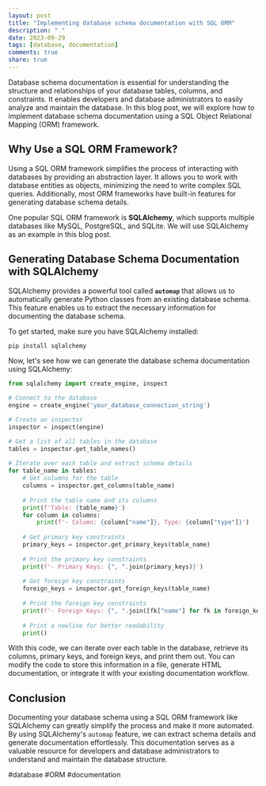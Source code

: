 ```yaml
---
layout: post
title: "Implementing database schema documentation with SQL ORM"
description: " "
date: 2023-09-29
tags: [database, documentation]
comments: true
share: true
---
```


Database schema documentation is essential for understanding the structure and relationships of your database tables, columns, and constraints. It enables developers and database administrators to easily analyze and maintain the database. In this blog post, we will explore how to implement database schema documentation using a SQL Object Relational Mapping (ORM) framework. 

## Why Use a SQL ORM Framework?

Using a SQL ORM framework simplifies the process of interacting with databases by providing an abstraction layer. It allows you to work with database entities as objects, minimizing the need to write complex SQL queries. Additionally, most ORM frameworks have built-in features for generating database schema details.

One popular SQL ORM framework is **SQLAlchemy**, which supports multiple databases like MySQL, PostgreSQL, and SQLite. We will use SQLAlchemy as an example in this blog post.

## Generating Database Schema Documentation with SQLAlchemy

SQLAlchemy provides a powerful tool called **`automap`** that allows us to automatically generate Python classes from an existing database schema. This feature enables us to extract the necessary information for documenting the database schema.

To get started, make sure you have SQLAlchemy installed:

```bash
pip install sqlalchemy
```

Now, let's see how we can generate the database schema documentation using SQLAlchemy:

```python
from sqlalchemy import create_engine, inspect

# Connect to the database
engine = create_engine('your_database_connection_string')

# Create an inspector
inspector = inspect(engine)

# Get a list of all tables in the database
tables = inspector.get_table_names()
    
# Iterate over each table and extract schema details
for table_name in tables:
    # Get columns for the table
    columns = inspector.get_columns(table_name)
    
    # Print the table name and its columns
    print(f'Table: {table_name}')
    for column in columns:
        print(f'- Column: {column["name"]}, Type: {column["type"]}')
    
    # Get primary key constraints
    primary_keys = inspector.get_primary_keys(table_name)
    
    # Print the primary key constraints
    print(f'- Primary Keys: {", ".join(primary_keys)}')
    
    # Get foreign key constraints
    foreign_keys = inspector.get_foreign_keys(table_name)
    
    # Print the foreign key constraints
    print(f'- Foreign Keys: {", ".join([fk["name"] for fk in foreign_keys])}')
    
    # Print a newline for better readability
    print()
```

With this code, we can iterate over each table in the database, retrieve its columns, primary keys, and foreign keys, and print them out. You can modify the code to store this information in a file, generate HTML documentation, or integrate it with your existing documentation workflow.

## Conclusion

Documenting your database schema using a SQL ORM framework like SQLAlchemy can greatly simplify the process and make it more automated. By using SQLAlchemy's `automap` feature, we can extract schema details and generate documentation effortlessly. This documentation serves as a valuable resource for developers and database administrators to understand and maintain the database structure. 

#database #ORM #documentation